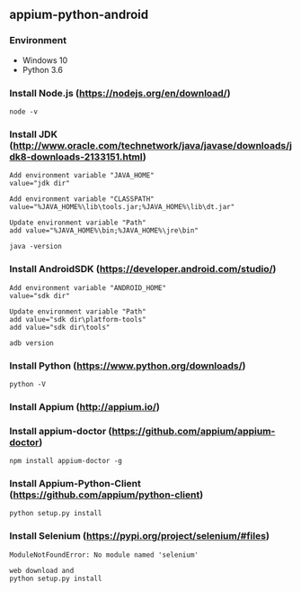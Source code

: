 ## appium-python-android

### Environment
* Windows 10
* Python 3.6

### Install Node.js (https://nodejs.org/en/download/)
```
node -v
```
### Install JDK (http://www.oracle.com/technetwork/java/javase/downloads/jdk8-downloads-2133151.html)
```
Add environment variable "JAVA_HOME"
value="jdk dir"
```
```
Add environment variable "CLASSPATH"
value="%JAVA_HOME%\lib\tools.jar;%JAVA_HOME%\lib\dt.jar"
```
```
Update environment variable "Path"
add value="%JAVA_HOME%\bin;%JAVA_HOME%\jre\bin"
```
```
java -version
```
### Install AndroidSDK (https://developer.android.com/studio/)
```
Add environment variable "ANDROID_HOME"
value="sdk dir"
```
```
Update environment variable "Path"
add value="sdk dir\platform-tools"
add value="sdk dir\tools"
```
```
adb version
```
### Install Python (https://www.python.org/downloads/)
```
python -V
```
### Install Appium (http://appium.io/)

### Install appium-doctor (https://github.com/appium/appium-doctor)
```
npm install appium-doctor -g
```
### Install Appium-Python-Client (https://github.com/appium/python-client)
```
python setup.py install
```
### Install Selenium (https://pypi.org/project/selenium/#files)
```
ModuleNotFoundError: No module named 'selenium'

web download and
python setup.py install
```



